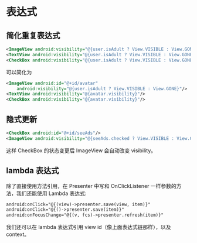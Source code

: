 # 表达式

## 简化重复表达式

```xml
<ImageView android:visibility="@{user.isAdult ? View.VISIBLE : View.GONE}"/>
<TextView android:visibility="@{user.isAdult ? View.VISIBLE : View.GONE}"/>
<CheckBox android:visibility="@{user.isAdult ? View.VISIBLE : View.GONE}"/>
```

可以简化为

```xml
<ImageView android:id="@+id/avatar"
    android:visibility="@{user.isAdult ? View.VISIBLE : View.GONE}"/>
<TextView android:visibility="@{avatar.visibility}"/>
<CheckBox android:visibility="@{avatar.visibility}"/>
```

## 隐式更新

```xml
<CheckBox android:id="@+id/seeAds"/>
<ImageView android:visibility="@{seeAds.checked ? View.VISIBLE : View.GONE}"/>
```

这样 CheckBox 的状态变更后 ImageView 会自动改变 visibility。

## lambda 表达式

除了直接使用方法引用，在 Presenter 中写和 OnClickListener 一样参数的方法，我们还能使用 Lambda 表达式:

```xml
android:onClick="@{(view)->presenter.save(view, item)}"
android:onClick="@{()->presenter.save(item)}"
android:onFocusChange="@{(v, fcs)->presenter.refresh(item)}"
```

我们还可以在 lambda 表达式引用 view id（像上面表达式链那样），以及 context。